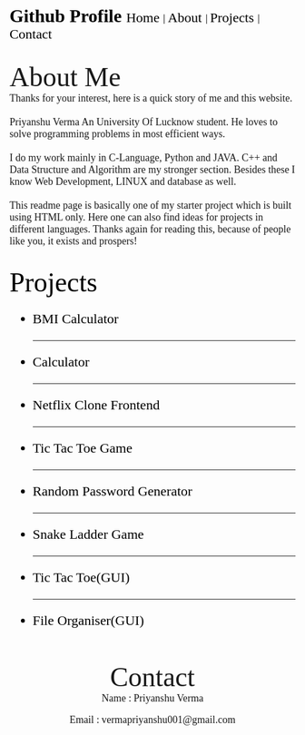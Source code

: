 <div>
  <font face="Verdana" size="6" color="black"> <b>Github Profile</b> </font>
  <a href="#home" style="text-decoration: none">
    <font face="Verdana" size="5" color="black"> Home </font>
  </a>
  <span>|</span>
  <a href="#about" style="text-decoration: none">
    <font face="Verdana" size="5" color="black"> About </font>
  </a>
  <span>|</span>
  <a href="#projects" style="text-decoration: none">
    <font face="Verdana" size="5" color="black"> Projects </font>
  </a>
  <span>|</span>
  <a href="#contact" style="text-decoration: none">
    <font face="Verdana" size="5" color="black"> Contact </font>
  </a>
</div>
<br />
<br />
<div id="about">
  <font face="Verdana" size="7"> About Me </font>
  <br />
  <font face="Verdana" size="4">
    Thanks for your interest, here is a quick story of me and this website.
    <br />
    <br />
    Priyanshu Verma An University Of Lucknow student. He loves to solve
    programming problems in most efficient ways.
    <br />
    <br />
    I do my work mainly in C-Language, Python and JAVA. C++ and Data Structure
    and Algorithm are my stronger section. Besides these I know Web Development,
    LINUX and database as well.
    <br />
    <br />
    This readme page is basically one of my starter project which is built using
    HTML only. Here one can also find ideas for projects in different languages.
    Thanks again for reading this, because of people like you, it exists and
    prospers!
    <br />
  </font>
</div>
<br /><br />
<div id="projects">
  <font face="Verdana" size="7" color="black"> Projects </font>
  <br />
  <font face="Times New Roman" size="5" color="black">
    <ul>
      <li>BMI Calculator</li>
      <li>
        <hr color="#c2c0c3" />
        Calculator
      </li>
      <li>
        <hr color="#c2c0c3" />
        Netflix Clone Frontend
      </li>
      <li>
        <hr color="#c2c0c3" />
        Tic Tac Toe Game
      </li>
      <li>
        <hr color="#c2c0c3" />
        Random Password Generator
      </li>
      <li>
        <hr color="#c2c0c3" />
        Snake Ladder Game
      </li>
      <li>
        <hr color="#c2c0c3" />
        Tic Tac Toe(GUI)
      </li>
      <li>
        <hr color="#c2c0c3" />
        File Organiser(GUI)
      </li>
    </ul>
  </font>
</div>
<br /><br />
<div id="contact" align="center">
  <font face="Verdana" size="7"> Contact </font>
  <br />
  <font face="Verdana" size="4"> Name :</font>
  <font face="Verdana" size="4"> Priyanshu Verma </font>
  <br />
  <br />
  <font face="Verdana" size="4"> Email :</font>
  <font face="Verdana" size="4"> vermapriyanshu001@gmail.com </font>
</div>
